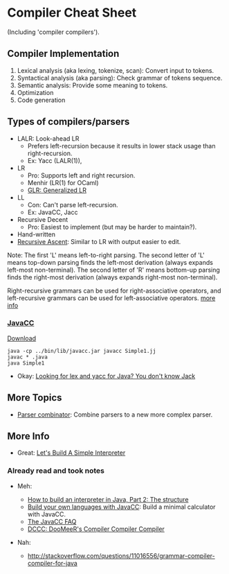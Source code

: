 # Compiler Cheat Sheet
(Including 'compiler compilers').



## Compiler Implementation

1. Lexical analysis (aka lexing, tokenize, scan): Convert input to tokens.
2. Syntactical analysis (aka parsing): Check grammar of tokens sequence.
3. Semantic analysis: Provide some meaning to tokens.
4. Optimization
5. Code generation



## Types of compilers/parsers

- LALR: Look-ahead LR
  - Prefers left-recursion because it results in lower stack usage than right-recursion.
  - Ex: Yacc (LALR(1)),
- LR
  - Pro: Supports left and right recursion.
  - Menhir (LR(1) for OCaml)
  - [GLR: Generalized LR](https://en.wikipedia.org/wiki/GLR_parser)
- LL
  - Con: Can't parse left-recursion.
  - Ex: JavaCC, Jacc
- Recursive Decent
  - Pro: Easiest to implement (but may be harder to maintain?).
- Hand-written
- [Recursive Ascent](https://en.wikipedia.org/wiki/Recursive_ascent_parser): Similar to LR with output easier to edit.

Note: The first 'L' means left-to-right parsing. The second letter of 'L' means top-down parsing finds the left-most derivation (always expands left-most non-terminal). The second letter of 'R' means bottom-up parsing finds the right-most derivation (always expands right-most non-terminal).

Right-recursive grammars can be used for right-associative operators, and left-recursive grammars can be used for left-associative operators. [more info](http://www.cs.man.ac.uk/~pjj/cs212/ho/node5.html#SECTION00052000000000000000)


### [JavaCC](https://javacc.java.net/)
[Download](https://java.net/projects/javacc/downloads)

    java -cp ../bin/lib/javacc.jar javacc Simple1.jj
    javac * .java
    java Simple1


- Okay: [Looking for lex and yacc for Java? You don't know Jack](http://www.javaworld.com/article/2077315/java-app-dev/looking-for-lex-and-yacc-for-java--you-don-t-know-jack.html)



## More Topics
- [Parser combinator](https://en.wikipedia.org/wiki/Parser_combinator): Combine parsers to a new more complex parser.



## More Info
- Great: [Let's Build A Simple Interpreter](https://ruslanspivak.com/lsbasi-part1/)


### Already read and took notes

- Meh:
  - [How to build an interpreter in Java, Part 2: The structure](http://www.javaworld.com/article/2076954/core-java/how-to-build-an-interpreter-in-java--part-2--the-structure.html)
  - [Build your own languages with JavaCC](http://www.javaworld.com/article/2076269/learn-java/build-your-own-languages-with-javacc.html): Build a minimal calculator with JavaCC.
  - [The JavaCC FAQ](http://www.engr.mun.ca/~theo/JavaCC-FAQ/javacc-faq-moz.htm)
  - [DCCC: DooMeeR's Compiler Compiler Compiler](http://www.doomeer.com/dccc.html)

- Nah:
  - http://stackoverflow.com/questions/11016556/grammar-compiler-compiler-for-java

